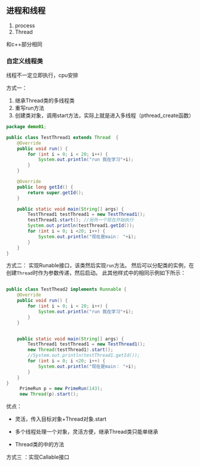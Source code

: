 ## 进程和线程

1. process
2. Thread

和c++部分相同





### 自定义线程类

线程不一定立即执行，cpu安排

方式一：

1. 继承Thread类的多线程类
2. 重写run方法
3. 创建类对象，调用start方法，实际上就是进入多线程（pthread_create函数）

```java
package demo01;

public class TestThread1 extends Thread  {
    @Override
    public void run() {
        for (int i = 0; i < 20; i++) {
            System.out.println("run 我在学习"+i);
        }
    }

    @Override
    public long getId() {
        return super.getId();
    }

    public static void main(String[] args) {
        TestThread1 testThread1 = new TestThread1();
        testThread1.start(); //另外一个现在开始执行
        System.out.println(testThread1.getId());
        for (int i = 0; i <20; i++) {
            System.out.println("现在是main： "+i);
        }
    }
}
```



方式二： 实现Runable接口，该类然后实现`run`方法。 然后可以分配类的实例，在创建`Thread`时作为参数传递，然后启动。 此其他样式中的相同示例如下所示：

```java

public class TestThead2 implements Runnable {
    @Override
    public void run() {
        for (int i = 0; i < 20; i++) {
            System.out.println("run 我在学习"+i);
        }
    }


    public static void main(String[] args) {
        TestThread1 testThread1 = new TestThread1();
        new Thread(testThread1).start();
        //System.out.println(testThread1.getId());
        for (int i = 0; i <20; i++) {
            System.out.println("现在是main： "+i);
        }
    }
}
     PrimeRun p = new PrimeRun(143);
     new Thread(p).start();
```



优点：

- 灵活，传入目标对象+Thread对象.start
- 多个线程处理一个对象，灵活方便，继承Thread类只能单继承



- Thread类的中的方法

方式三 ：实现Callable接口

